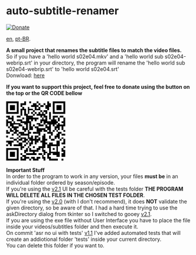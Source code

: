 # auto-subtitle-renamer
[![Donate](https://img.shields.io/badge/Donate-PayPal-green.svg)](https://www.paypal.com/donate?hosted_button_id=86XUMMWCBSTZY)  
  
[en](https://github.com/matheusbucater/auto-subtitle-renamer/blob/master/README.en.md), [pt-BR](https://github.com/matheusbucater/auto-subtitle-renamer/blob/master/README.pt-BR.md).  

**A small project that renames the subtitle files to match the video files.**  
So if you have a 'hello world s02e04.mkv' and a 'hello world sub s02e04-webrip.srt' in your directory, the program will rename the 'hello world sub s02e04-webrip.srt' to 'hello world s02e04.srt'  
Donwload: [here](https://github.com/matheusbucater/auto-subtitle-renamer/releases)  
  
**If you want to support this project, feel free to donate using the button on the top or the QR CODE bellow**  
  
![alt text](https://github.com/matheusbucater/auto-subtitle-renamer/blob/master/resources/QR%20Code.png)

  
**Important Stuff**  
In order to the program to work in any version, your files **must be** in an individual folder ordered by season/episode.  
If you're using the [v2.1](https://github.com/matheusbucater/auto-subtitle-renamer/releases/tag/V2.1) UI be careful with the tests folder **THE PROGRAM WILL DELETE ALL FILES IN THE CHOSEN TEST FOLDER**.  
If you're using the [v2.0](https://github.com/matheusbucater/auto-subtitle-renamer/releases/tag/v2.0) (with I don't recommend), it does **NOT** validate the given directory, so be aware of that. I had a hard time trying to use the askDirectory dialog from tkinter so I switched to gooey [v2.1](https://github.com/matheusbucater/auto-subtitle-renamer/releases/tag/V2.1).  
If you are using the exe file without User Interface you have to place the file inside your videos/subtitles folder and then execute it.  
On commit 'asr no ui with tests' [v1.1](https://github.com/matheusbucater/auto-subtitle-renamer/releases/tag/v1.1) I've added automated tests that will create an addiotional folder 'tests' inside your current directory.  
You can delete this folder if you want to.

